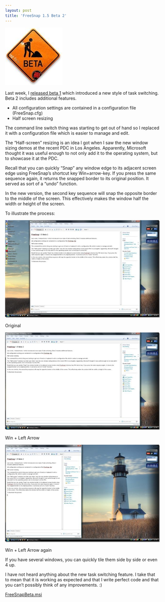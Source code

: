 ```yaml
---
layout: post  
title: 'FreeSnap 1.5 Beta 2'
---
```

![construction](/cdn/images/blog/FreeSnap1.5Beta_117EF/beta.jpg)

Last week, I [released beta 1](/blog/post/2008/11/11/freesnap-1-5-beta) which introduced a new style of task switching. Beta 2 includes additional features.

  * All configuration settings are contained in a configuration file (FreeSnap.cfg) 
  * Half screen resizing 

The command line switch thing was starting to get out of hand so I replaced it with a configuration file which is easier to manage and edit.

The “Half-screen” resizing is an idea I got when I saw the new window sizing demos at the recent PDC in Los Angeles. Apparently, Microsoft thought it was useful enough to not only add it to the operating system, but to showcase it at the PDC.

Recall that you can quickly “Snap” any window edge to its adjacent screen edge using FreeSnap’s shortcut key Win+arrow-key. If you press the same sequence again, it returns the snapped border to its original position. It served as sort of a “undo” function.

In the new version, the second key sequence will snap the opposite border to the middle of the screen. This effectively makes the window half the width or height of the screen.

To illustrate the process:

![one](/cdn/images/blog/FreeSnap1.5Beta2_108D3/one_thumb.jpg)

Original

![two](/cdn/images/blog/FreeSnap1.5Beta2_108D3/two_thumb.jpg)

Win + Left Arrow

![three](/cdn/images/blog/FreeSnap1.5Beta2_108D3/three_thumb.jpg)

Win + Left Arrow again

If you have several windows, you can quickly tile them side by side or even 4 up.

I have not heard anything about the new task switching feature. I take that to mean that it is working as expected and that I write perfect code and that you can’t possibly think of any improvements. :)

[FreeSnapBeta.msi](/download.aspx?filename=Downloads/FreeSnapBeta.msi)
